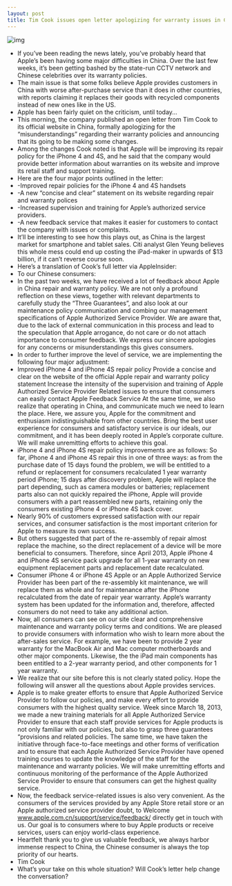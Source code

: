 ```yaml
---
layout: post
title: Tim Cook issues open letter apologizing for warranty issues in China
---
```

![img](http://media.idownloadblog.com/wp-content/uploads/2012/01/asian-apple-store-e1325693319353.jpg)
* If you’ve been reading the news lately, you’ve probably heard that Apple’s been having some major difficulties in China. Over the last few weeks, it’s been getting bashed by the state-run CCTV network and Chinese celebrities over its warranty policies.
* The main issue is that some folks believe Apple provides customers in China with worse after-purchase service than it does in other countries, with reports claiming it replaces their goods with recycled components instead of new ones like in the US.
* Apple has been fairly quiet on the criticism, until today…
* This morning, the company published an open letter from Tim Cook to its official website in China, formally apologizing for the “misunderstandings” regarding their warranty policies and announcing that its going to be making some changes.
* Among the changes Cook noted is that Apple will be improving its repair policy for the iPhone 4 and 4S, and he said that the company would provide better information about warranties on its website and improve its retail staff and support training.
* Here are the four major points outlined in the letter:
* -Improved repair policies for the iPhone 4 and 4S handsets
* -A new “concise and clear” statement on its website regarding repair and warranty polices
* -Increased supervision and training for Apple’s authorized service providers.
* -A new feedback service that makes it easier for customers to contact the company with issues or complaints.
* It’ll be interesting to see how this plays out, as China is the largest market for smartphone and tablet sales. Citi analyst Glen Yeung believes this whole mess could end up costing the iPad-maker in upwards of $13 billion, if it can’t reverse course soon.
* Here’s a translation of Cook’s full letter via AppleInsider:
* To our Chinese consumers:
* In the past two weeks, we have received a lot of feedback about Apple in China repair and warranty policy. We are not only a profound reflection on these views, together with relevant departments to carefully study the “Three Guarantees”, and also look at our maintenance policy communication and combing our management specifications of Apple Authorized Service Provider. We are aware that, due to the lack of external communication in this process and lead to the speculation that Apple arrogance, do not care or do not attach importance to consumer feedback. We express our sincere apologies for any concerns or misunderstandings this gives consumers.
* In order to further improve the level of service, we are implementing the following four major adjustment:
* Improved iPhone 4 and iPhone 4S repair policy Provide a concise and clear on the website of the official Apple repair and warranty policy statement Increase the intensity of the supervision and training of Apple Authorized Service Provider Related issues to ensure that consumers can easily contact Apple Feedback Service At the same time, we also realize that operating in China, and communicate much we need to learn the place. Here, we assure you, Apple for the commitment and enthusiasm indistinguishable from other countries. Bring the best user experience for consumers and satisfactory service is our ideals, our commitment, and it has been deeply rooted in Apple’s corporate culture. We will make unremitting efforts to achieve this goal.
* iPhone 4 and iPhone 4S repair policy improvements are as follows: So far, iPhone 4 and iPhone 4S repair this in one of three ways: as from the purchase date of 15 days found the problem, we will be entitled to a refund or replacement for consumers recalculated 1 year warranty period iPhone; 15 days after discovery problem, Apple will replace the part depending, such as camera modules or batteries; replacement parts also can not quickly repaired the iPhone, Apple will provide consumers with a part reassembled new parts, retaining only the consumers existing iPhone 4 or iPhone 4S back cover.
* Nearly 90% of customers expressed satisfaction with our repair services, and consumer satisfaction is the most important criterion for Apple to measure its own success.
* But others suggested that part of the re-assembly of repair almost replace the machine, so the direct replacement of a device will be more beneficial to consumers. Therefore, since April 2013, Apple iPhone 4 and iPhone 4S service pack upgrade for all 1-year warranty on new equipment replacement parts and replacement date recalculated.
* Consumer iPhone 4 or iPhone 4S Apple or an Apple Authorized Service Provider has been part of the re-assembly kit maintenance, we will replace them as whole and for maintenance after the iPhone recalculated from the date of repair year warranty. Apple’s warranty system has been updated for the information and, therefore, affected consumers do not need to take any additional action.
* Now, all consumers can see on our site clear and comprehensive maintenance and warranty policy terms and conditions. We are pleased to provide consumers with information who wish to learn more about the after-sales service. For example, we have been to provide 2 year warranty for the MacBook Air and Mac computer motherboards and other major components. Likewise, the the iPad main components has been entitled to a 2-year warranty period, and other components for 1 year warranty.
* We realize that our site before this is not clearly stated policy. Hope the following will answer all the questions about Apple provides services.
* Apple is to make greater efforts to ensure that Apple Authorized Service Provider to follow our policies, and make every effort to provide consumers with the highest quality service. Week since March 18, 2013, we made a new training materials for all Apple Authorized Service Provider to ensure that each staff provide services for Apple products is not only familiar with our policies, but also to grasp three guarantees “provisions and related policies. The same time, we have taken the initiative through face-to-face meetings and other forms of verification and to ensure that each Apple Authorized Service Provider have opened training courses to update the knowledge of the staff for the maintenance and warranty policies. We will make unremitting efforts and continuous monitoring of the performance of the Apple Authorized Service Provider to ensure that consumers can get the highest quality service.
* Now, the feedback service-related issues is also very convenient. As the consumers of the services provided by any Apple Store retail store or an Apple authorized service provider doubt, to Welcome www.apple.com.cn/support/service/feedback/ directly get in touch with us. Our goal is to consumers where to buy Apple products or receive services, users can enjoy world-class experience.
* Heartfelt thank you to give us valuable feedback, we always harbor immense respect to China, the Chinese consumer is always the top priority of our hearts.
* Tim Cook
* What’s your take on this whole situation? Will Cook’s letter help change the conversation?

